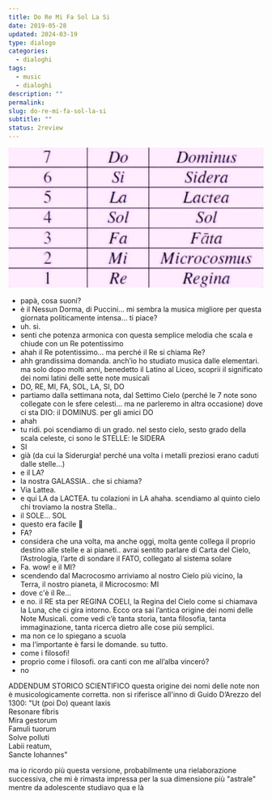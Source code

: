 ```yaml
---
title: Do Re Mi Fa Sol La Si
date: 2019-05-28
updated: 2024-03-19
type: dialogo
categories:
  - dialoghi
tags:
  - music
  - dialoghi
description: ""
permalink: 
slug: do-re-mi-fa-sol-la-si
subtitle: ""
status: 2review
---
```


![](../../assets/img/post/2019/do-re-mi-fa-sol-featured.jpg)

- papà, cosa suoni?
- è il Nessun Dorma, di Puccini... mi sembra la musica migliore per questa giornata politicamente intensa... ti piace?
- uh. si.
- senti che potenza armonica con questa semplice melodia che scala e chiude con un Re potentissimo
- ahah il Re potentissimo... ma perché il Re si chiama Re?
- ahh grandissima domanda. anch’io ho studiato musica dalle elementari. ma solo dopo molti anni, benedetto il Latino al Liceo, scoprii il significato dei nomi latini delle sette note musicali
- DO, RE, MI, FA, SOL, LA, SI, DO
- partiamo dalla settimana nota, dal Settimo Cielo (perché le 7 note sono collegate con le sfere celesti... ma ne parleremo in altra occasione) dove ci sta DIO: il DOMINUS. per gli amici DO
- ahah
- tu ridi. poi scendiamo di un grado. nel sesto cielo, sesto grado della scala celeste, ci sono le STELLE: le SIDERA
- SI
- già (da cui la Siderurgia! perché una volta i metalli preziosi erano caduti dalle stelle...)
- e il LA?
- la nostra GALASSIA.. che si chiama?
- Via Lattea.
- e qui LA da LACTEA. tu colazioni in LA ahaha. scendiamo al quinto cielo chi troviamo la nostra Stella..
- il SOLE... SOL
- questo era facile 🙂
- FA?
- considera che una volta, ma anche oggi, molta gente collega il proprio destino alle stelle e ai pianeti.. avrai sentito parlare di Carta del Cielo, l’Astrologia, l’arte di sondare il FATO, collegato al sistema solare
- Fa. wow! e il MI?
- scendendo dal Macrocosmo arriviamo al nostro Cielo più vicino, la Terra, il nostro pianeta, il Microcosmo: MI
- dove c'è il Re...
- e no. il RE sta per REGINA COELI, la Regina del Cielo come si chiamava la Luna, che ci gira intorno.
Ecco ora sai l’antica origine dei nomi delle Note Musicali. come vedi c’è tanta storia, tanta filosofia, tanta immaginazione, tanta ricerca dietro alle cose più semplici.
- ma non ce lo spiegano a scuola
- ma l’importante è farsi le domande. su tutto.
- come i filosofi!
- proprio come i filosofi. ora canti con me all’alba vinceró?
- no

ADDENDUM STORICO SCIENTIFICO
questa origine dei nomi delle note non è musicologicamente corretta. non si riferisce all'inno di Guido D’Arezzo del 1300:
"Ut (poi Do) queant laxis  
Resonare fibris  
Mira gestorum  
Famuli tuorum  
Solve polluti  
Labii reatum,  
Sancte Iohannes"

ma io ricordo più questa versione, probabilmente una rielaborazione successiva, che mi è rimasta impressa per la sua dimensione più "astrale" mentre da adolescente studiavo qua e là
